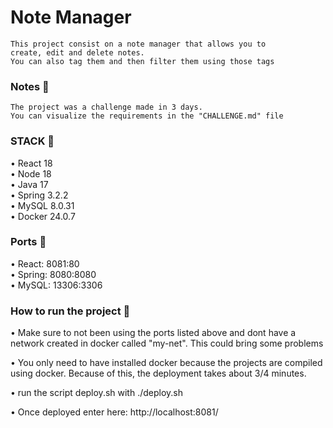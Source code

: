 # Note Manager

    This project consist on a note manager that allows you to
    create, edit and delete notes.
    You can also tag them and then filter them using those tags

### Notes 📝
    
    The project was a challenge made in 3 days.
    You can visualize the requirements in the "CHALLENGE.md" file

### STACK 🚀
• React 18  
• Node 18  
• Java 17  
• Spring 3.2.2  
• MySQL 8.0.31  
• Docker 24.0.7

### Ports 🔗

• React:  8081:80  
• Spring: 8080:8080  
• MySQL:  13306:3306  

### How to run the project 🤔

• Make sure to not been using the ports listed above and dont have a network created in docker called "my-net". This could bring some problems

• You only need to have installed docker because the projects are compiled using docker.
Because of this, the deployment takes about 3/4 minutes.

• run the script deploy.sh with ./deploy.sh

• Once deployed enter here: http://localhost:8081/
